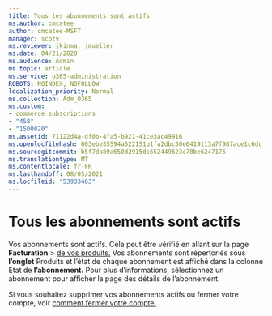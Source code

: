 ```yaml
---
title: Tous les abonnements sont actifs
ms.author: cmcatee
author: cmcatee-MSFT
manager: scotv
ms.reviewer: jkinma, jmueller
ms.date: 04/21/2020
ms.audience: Admin
ms.topic: article
ms.service: o365-administration
ROBOTS: NOINDEX, NOFOLLOW
localization_priority: Normal
ms.collection: Adm_O365
ms.custom:
- commerce_subscriptions
- "458"
- "1500020"
ms.assetid: 71122d4a-df0b-4fa5-b921-41ce3ac49916
ms.openlocfilehash: 003ebe35594a522151b1fa2dbc30e0419113a7f987ace1c6dcf01e2ba733dde8
ms.sourcegitcommit: b5f7da89a650d2915dc652449623c78be6247175
ms.translationtype: MT
ms.contentlocale: fr-FR
ms.lasthandoff: 08/05/2021
ms.locfileid: "53933463"
---
```

# <a name="all-subscriptions-are-active"></a>Tous les abonnements sont actifs

Vos abonnements sont actifs. Cela peut être vérifié en allant sur la page **Facturation** \> [de vos produits.](https://go.microsoft.com/fwlink/p/?linkid=842054) Vos abonnements sont répertoriés sous **l’onglet** Produits et l’état de chaque abonnement est affiché dans la colonne État de **l’abonnement.** Pour plus d’informations, sélectionnez un abonnement pour afficher la page des détails de l’abonnement.
  
Si vous souhaitez supprimer vos abonnements actifs ou fermer votre compte, voir [comment fermer votre compte.](https://docs.microsoft.com/microsoft-365/commerce/close-your-account?view=o365-worldwide)
